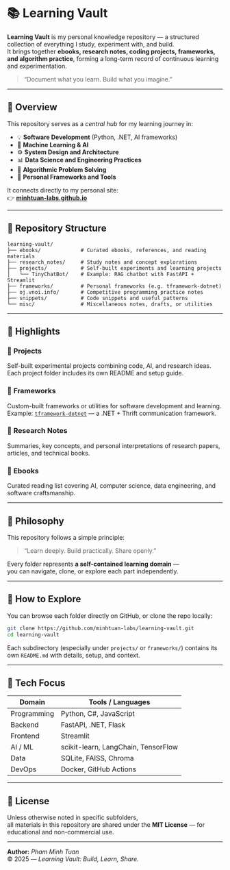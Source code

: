 # 📚 Learning Vault

**Learning Vault** is my personal knowledge repository — a structured collection of everything I study, experiment with, and build.  
It brings together **ebooks, research notes, coding projects, frameworks, and algorithm practice**, forming a long-term record of continuous learning and experimentation.

> “Document what you learn. Build what you imagine.”

---

## 🧭 Overview

This repository serves as a *central hub* for my learning journey in:
- 💡 **Software Development** (Python, .NET, AI frameworks)
- 🧠 **Machine Learning & AI**
- ⚙️ **System Design and Architecture**
- 📊 **Data Science and Engineering Practices**
- 🧩 **Algorithmic Problem Solving**
- 🧱 **Personal Frameworks and Tools**

It connects directly to my personal site:  
👉 [**minhtuan-labs.github.io**](https://minhtuan-labs.github.io)

---

## 📂 Repository Structure

```text
learning-vault/
├── ebooks/             # Curated ebooks, references, and reading materials
├── research_notes/     # Study notes and concept explorations
├── projects/           # Self-built experiments and learning projects
│   └── TinyChatBot/    # Example: RAG chatbot with FastAPI + Streamlit
├── frameworks/         # Personal frameworks (e.g. tframework-dotnet)
├── oj.vnoi.info/       # Competitive programming practice notes
├── snippets/           # Code snippets and useful patterns
└── misc/               # Miscellaneous notes, drafts, or utilities
```

---

## 🧩 Highlights

### 🔹 **Projects**
Self-built experimental projects combining code, AI, and research ideas.  
Each project folder includes its own README and setup guide.

### 🔹 **Frameworks**
Custom-built frameworks or utilities for software development and learning.  
Example: [`tframework-dotnet`](frameworks/tframework-dotnet) — a .NET + Thrift communication framework.

### 🔹 **Research Notes**
Summaries, key concepts, and personal interpretations of research papers, articles, and technical books.

### 🔹 **Ebooks**
Curated reading list covering AI, computer science, data engineering, and software craftsmanship.

---

## 🧠 Philosophy

This repository follows a simple principle:
> “Learn deeply. Build practically. Share openly.”

Every folder represents **a self-contained learning domain** —  
you can navigate, clone, or explore each part independently.

---

## 🚀 How to Explore

You can browse each folder directly on GitHub, or clone the repo locally:
```bash
git clone https://github.com/minhtuan-labs/learning-vault.git
cd learning-vault
```

Each subdirectory (especially under `projects/` or `frameworks/`) contains its own `README.md` with details, setup, and context.

---

## 🧰 Tech Focus

| Domain | Tools / Languages |
|--------|-------------------|
| Programming | Python, C#, JavaScript |
| Backend | FastAPI, .NET, Flask |
| Frontend | Streamlit |
| AI / ML | scikit-learn, LangChain, TensorFlow |
| Data | SQLite, FAISS, Chroma |
| DevOps | Docker, GitHub Actions |

---

## 📜 License

Unless otherwise noted in specific subfolders,  
all materials in this repository are shared under the **MIT License** — for educational and non-commercial use.

---

**Author:** *Pham Minh Tuan*  
© 2025 — *Learning Vault: Build, Learn, Share.*
